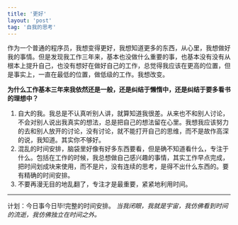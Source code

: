 ```yaml
---
title: '更好'
layout: 'post'
tag: '自我的思考'
---
```


 作为一个普通的程序员，我想变得更好，我想知道更多的东西，从心里，我想做好我的事情。但是发现我工作三年来，基本也没做什么重要的事，也基本没有没有从根本上提升自己，也没有想好在做好自己的工作，总觉得我应该在更高的位置，但是事实上，一直在最低的位置，做低级的工作。我想改变。  

**为什么工作基本三年来我依然还是一般，还是纠结于懒惰中，还是纠结于要多看书的理想中？**  

1.	自大的我。我总是不认真听别人讲，就算知道我很差。从来也不和别人讨论，不会对别人说出我真实的想法，总是把自己的想法留在心里。我想我应该努力的去和别人放开的讨论，没有讨论，就不能打开自己的思维，而不是故作高深的说，我知道。其实你不够好。
2.	混乱的时间安排，脑袋里好像有好多东西要看，但是确不知道看什么，专注于什么。包括在工作的时候，我总想做自己感兴趣的事情，其实工作早点完成，把时间划成块来使用，而不是片，没有连续的思考，是得不出什么东西的。要有精确的时间安排。
3.	不要再漫无目的地乱翻了，专注才是最重要，紧紧地利用时间。

----

计划：今日事今日毕!完整的时间安排。
*当我闭眼，我就是宇宙，我仿佛看到时间的流逝，我仿佛独立在时间之外。*
